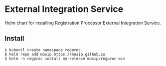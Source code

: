 # External Integration Service

Helm chart for installing Registration Processor External Integration Service.

## Install
```console
$ kubectl create namespace regproc
$ helm repo add mosip https://mosip.github.io
$ helm -n regproc install my-release mosip/regproc-eis
```

